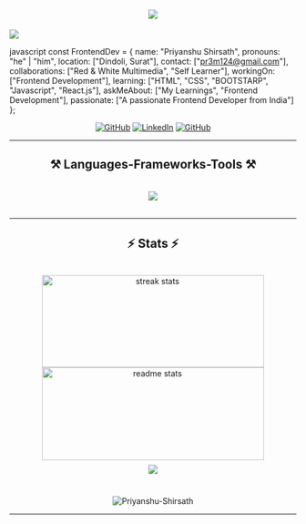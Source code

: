 <h1 align="center">
    <img src="https://readme-typing-svg.herokuapp.com/?font=Righteous&size=35&center=true&vCenter=true&width=500&height=70&duration=4000&lines=Hey+There!+👋;+I'm+Priyanshu+Shirsath!;" />
</h1>

<img src="https://camo.githubusercontent.com/130ffc354b6ee3c8c9e506276e598bf4e19ea7950df203dacf6aeee4fc543a50/68747470733a2f2f616e616c7974696373696e6469616d61672e636f6d2f77702d636f6e74656e742f75706c6f6164732f323031382f31322f646576656c6f7065722d6472696262626c652e676966"/>

<div>

javascript
const FrontendDev = {
    name: "Priyanshu Shirsath",
    pronouns: "he" | "him",
    location: ["Dindoli, Surat"],
    contact: ["pr3m124@gmail.com"],
    collaborations: ["Red & White Multimedia", "Self Learner"],
    workingOn: ["Frontend Development"],
    learning: ["HTML", "CSS", "BOOTSTARP", "Javascript", "React.js"],
    askMeAbout: ["My Learnings", "Frontend Development"],
    passionate: ["A passionate Frontend Developer from India"]
};


 </div>

<p align="center">
<a href="https://github.com/Priyanshu-Shirsath"><img src="https://img.icons8.com/bubbles/50/000000/github.png" alt="GitHub"/></a>
<a href="https://www.linkedin.com/in/priyanshu-shirsath/?trk=opento_sprofile_topcard">
<img src="https://img.icons8.com/bubbles/50/000000/linkedin.png" alt="LinkedIn"/></a>
<a href="https://www.instagram.com/ft.chetannn_/?next=%2F&hl=en"><img src="https://img.icons8.com/bubbles/50/000000/instagram.png" alt="GitHub"/></a>
<!--   <a href="https://discordapp.com/users/822812589624393749"><img src="https://img.icons8.com/bubbles/50/000000/discord.png" alt="Discord"/></a> -->
</p>

</div>

 <hr/>

<h2 align="center">⚒ Languages-Frameworks-Tools ⚒</h2>
<br/>
<div align="center">
<!--     <img src="https://skillicons.dev/icons?i=aiscript,androidstudio,aws,c,cpp,cmake,github,figma,git" />
    <img src="https://skillicons.dev/icons?i=discord,python,bots,flutter,gcp,firebase,kotlin,linkedin,java,visualstudio,twitter" /><br>
    <img src="https://skillicons.dev/icons?i=cpp,dart,python,flutter,firebase,supabase,androidstudio,vscode,github,java,php,sqlite" /> -->
    <img src="https://skillicons.dev/icons?i=html,css,bootstrap,jquery,javascript,react,git" />
</div>

<br/>
<hr/>




<h2 align="center">⚡ Stats ⚡</h2>
<br>

<div align=center>
  <img width=390 height=162.84 src="https://github-readme-stats.vercel.app/api?username=Priyanshu-Shirsath&theme=algolia&show_icons=true&rank_icon=github&border_radius=20&count_private=true" alt="streak stats"/>
<img width=390 height=162.84 src="https://github-readme-streak-stats.herokuapp.com/?user=Priyanshu-Shirsath&theme=algolia&border_radius=20" alt="readme stats"/>
  <br/>

   <img align="center" style="margin:0.5rem" src="https://github-readme-stats.vercel.app/api/top-langs/?username=Priyanshu-Shirsath&layout=donut-vertical&show_icons=true&rank_icon=github&border_radius=20&title_color=00AEFF&text_color=c9cacc&icon_color=4AB197&bg_color=050F2C"/>
</div>

<br/>

<p align="center"> <img src="https://komarev.com/ghpvc/?username=Priyanshu-Shirsath&label=Profile%20views&color=0e75b6&style=flat" alt="Priyanshu-Shirsath" /> </p>

<hr/>
